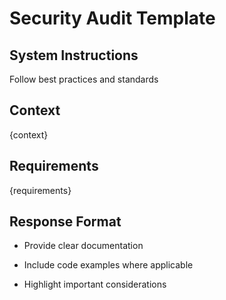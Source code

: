 # Security Audit Template

## System Instructions

Follow best practices and standards

## Context

{context}

## Requirements

{requirements}

## Response Format

- Provide clear documentation

- Include code examples where applicable

- Highlight important considerations
